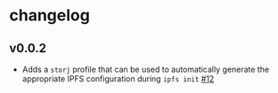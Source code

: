 # changelog

## v0.0.2

* Adds a `storj` profile that can be used to automatically generate the appropriate IPFS configuration during `ipfs init` [#12](https://github.com/RTradeLtd/storj-ipfs-ds-plugin/pull/12)